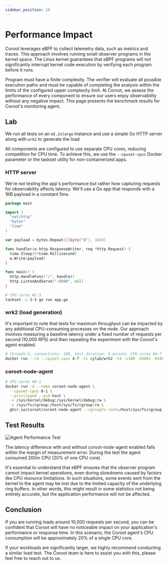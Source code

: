 ```yaml
---
sidebar_position: 10
---
```


# Performance Impact

Coroot leverages eBPF to collect telemetry data, such as metrics and traces. 
This approach involves running small observer programs in the kernel space. 
The Linux kernel guarantees that eBPF programs will not significantly interrupt kernel code execution by verifying each program before it runs.

Program must have a finite complexity. The verifier will evaluate all possible execution paths and must be capable of completing the analysis within the limits of the configured upper complexity limit.
At Coroot, we assess the performance of every component to ensure our users enjoy observability without any negative impact. This page presents the benchmark results for Coroot's monitoring agent.

## Lab

We run all tests on an `m5.2xlarge` instance and use a simple Go HTTP server along with `wrk2` to generate the load.

All components are configured to use separate CPU cores, reducing competition for CPU time. 
To achieve this, we use the `--cpuset-cpus` Docker parameter or the taskset utility for non-containerized apps.

### HTTP server
We're not testing the app's performance but rather how capturing requests for observability affects latency. 
We'll use a Go app that responds with a 1KB payload in a constant 5ms.

```go 
package main

import (
  "net/http"
  "bytes"
  "time"
)

var payload = bytes.Repeat([]byte("0"), 1024)

func handler(w http.ResponseWriter, req *http.Request) {
  time.Sleep(5*time.Millisecond)
  w.Write(payload)
}

func main() {
  http.HandleFunc("/", handler)
  http.ListenAndServe(":8090", nil)
}
```

```bash
# CPU cores #2-3
taskset -c 2-3 go run app.go
```

### wrk2 (load generation)

It's important to note that tests for maximum throughput can be impacted by any additional CPU-consuming processes on the node. 
Our approach involves measuring a baseline latency under a fixed number of requests per second (10,000 RPS) and then repeating 
the experiment with the Coroot's agent enabled.

```bash
# threads:4, connections: 100, test duration: 5 minute, CPU cores #4-7
docker run --rm --cpuset-cpus 4-7 -ti cylab/wrk2 -t4 -c100 -d300s -R10000 --u_latency http://172.17.0.1:8090/
```

### coroot-node-agent

```bash
# CPU cores #0-1
docker run -d --name coroot-node-agent \
  --cpuset-cpus 0-1 \
  --privileged --pid host \
  -v /sys/kernel/debug:/sys/kernel/debug:rw \
  -v /sys/fs/cgroup:/host/sys/fs/cgroup:ro \
  ghcr.io/coroot/coroot-node-agent --cgroupfs-root=/host/sys/fs/cgroup
```

## Test Results

![Agent Performance Test](/img/docs/agent_performance_test.png)

The latency difference with and without coroot-node-agent enabled falls within the margin of measurement error. 
During the test the agent consumed 200m CPU (20% of one CPU core).

It's essential to understand that eBPF ensures that the observer program cannot impact kernel operations, 
even during slowdowns caused by factors like CPU resource limitations. In such situations, some events sent from the 
kernel to the agent may be lost due to the limited capacity of the underlying ring buffers. 
In other words, this might result in some statistics not being entirely accurate, but the application performance will not be affected.

## Conclusion

If you are running loads around 10,000 requests per second, you can be confident that Coroot will have no noticeable 
impact on your application's performance or response time. In this scenario, the Coroot agent's CPU consumption will 
be approximately 20% of a single CPU core.

If your workloads are significantly larger, we highly recommend conducting a similar load test. 
The Coroot team is here to assist you with this, please feel free to reach out to us.

